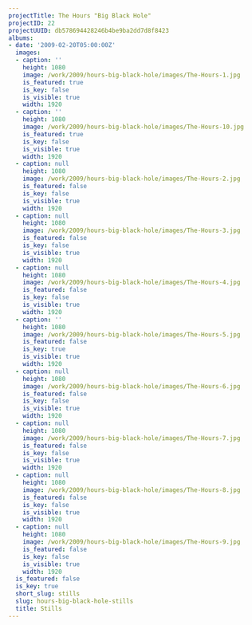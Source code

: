 ```yaml
---
projectTitle: The Hours "Big Black Hole"
projectID: 22
projectUUID: db578694428246b4be9ba2dd7d8f8423
albums:
- date: '2009-02-20T05:00:00Z'
  images:
  - caption: ''
    height: 1080
    image: /work/2009/hours-big-black-hole/images/The-Hours-1.jpg
    is_featured: true
    is_key: false
    is_visible: true
    width: 1920
  - caption: ''
    height: 1080
    image: /work/2009/hours-big-black-hole/images/The-Hours-10.jpg
    is_featured: true
    is_key: false
    is_visible: true
    width: 1920
  - caption: null
    height: 1080
    image: /work/2009/hours-big-black-hole/images/The-Hours-2.jpg
    is_featured: false
    is_key: false
    is_visible: true
    width: 1920
  - caption: null
    height: 1080
    image: /work/2009/hours-big-black-hole/images/The-Hours-3.jpg
    is_featured: false
    is_key: false
    is_visible: true
    width: 1920
  - caption: null
    height: 1080
    image: /work/2009/hours-big-black-hole/images/The-Hours-4.jpg
    is_featured: false
    is_key: false
    is_visible: true
    width: 1920
  - caption: ''
    height: 1080
    image: /work/2009/hours-big-black-hole/images/The-Hours-5.jpg
    is_featured: false
    is_key: true
    is_visible: true
    width: 1920
  - caption: null
    height: 1080
    image: /work/2009/hours-big-black-hole/images/The-Hours-6.jpg
    is_featured: false
    is_key: false
    is_visible: true
    width: 1920
  - caption: null
    height: 1080
    image: /work/2009/hours-big-black-hole/images/The-Hours-7.jpg
    is_featured: false
    is_key: false
    is_visible: true
    width: 1920
  - caption: null
    height: 1080
    image: /work/2009/hours-big-black-hole/images/The-Hours-8.jpg
    is_featured: false
    is_key: false
    is_visible: true
    width: 1920
  - caption: null
    height: 1080
    image: /work/2009/hours-big-black-hole/images/The-Hours-9.jpg
    is_featured: false
    is_key: false
    is_visible: true
    width: 1920
  is_featured: false
  is_key: true
  short_slug: stills
  slug: hours-big-black-hole-stills
  title: Stills
---
```

